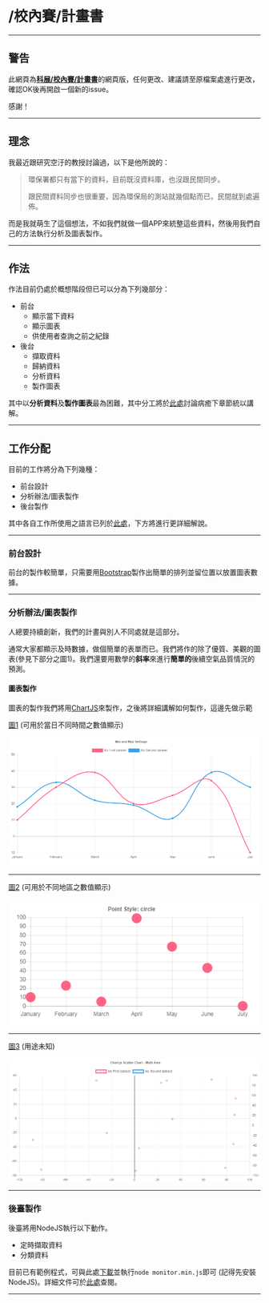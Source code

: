 # /校內賽/計畫書

---

## 警告

此網頁為[**科展/校內賽/計畫書**](https://github.com/Andrew-Source/School-Science-Research/blob/school/plan.md)的網頁版，任何更改、建議請至原檔案處進行更改，確認OK後再開啟一個新的issue。

感謝！

---

## 理念

我最近跟研究空汙的教授討論過，以下是他所說的：

> 環保署都只有當下的資料，目前既沒資料庫，也沒跟民間同步。
> 
> 跟民間資料同步也很重要，因為環保局的測站就幾個點而已，民間就到處遍佈。

而是我就萌生了這個想法，不如我們就做一個APP來統整這些資料，然後用我們自己的方法執行分析及圖表製作。

---

## 作法

作法目前仍處於概想階段但已可以分為下列幾部分：

  * 前台
    * 顯示當下資料
    * 顯示圖表
    * 供使用者查詢之前之紀錄
  * 後台
    * 擷取資料
    * 歸納資料
    * 分析資料
    * 製作圖表

其中以**分析資料**及**製作圖表**最為困難，其中分工將於[此處](https://github.com/Andrew-Source/School-Science-Research/issues/2)討論病癒下章節統以講解。

---

## 工作分配

目前的工作將分為下列幾種：

  * 前台設計
  * 分析辦法/圖表製作
  * 後台製作

其中各自工作所使用之語言已列於[此處](https://github.com/Andrew-Source/School-Science-Research/issues/1)，下方將進行更詳細解說。

---

### 前台設計

前台的製作較簡單，只需要用[Bootstrap](http://getbootstrap.com/)製作出簡單的排列並留位置以放置圖表數據。

---

### 分析辦法/圖表製作

人總要持續創新，我們的計畫與別人不同處就是這部分。

通常大家都顯示及時數據，做個簡單的表單而已。我們將作的除了優質、美觀的圖表(參見下部分之圖1)。我們還要用數學的**斜率**來進行**簡單的**後續空氣品質情況的預測。

#### 圖表製作

圖表的製作我們將用[ChartJS](http://www.chartjs.org/)來製作，之後將詳細講解如何製作，這邊先做示範

[圖1](http://www.chartjs.org/samples/latest/scales/linear/min-max-suggested.html) (可用於當日不同時間之數值顯示)

![img1](./img/demo1.jpg)

---

[圖2](http://www.chartjs.org/samples/latest/charts/line/point-styles.html) (可用於不同地區之數值顯示)

![img2](./img/demo2.jpg)

---

[圖3](http://www.chartjs.org/samples/latest/charts/scatter/multi-axis.html) (用途未知)

![img3](./img/demo3.jpg)

---

### 後臺製作

後臺將用NodeJS執行以下動作。

 * 定時擷取資料
 * 分類資料

目前已有範例程式，可與此處[下載](./files/tw-aqi-data-monitor.zip)並執行`node monitor.min.js`即可 (記得先安裝NodeJS)。詳細文件可於[此處](./twaqi-doc)查閱。

---
